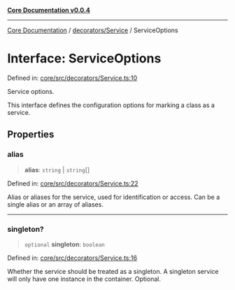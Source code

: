 [**Core Documentation v0.0.4**](../../../README.md)

***

[Core Documentation](../../../modules.md) / [decorators/Service](../README.md) / ServiceOptions

# Interface: ServiceOptions

Defined in: [core/src/decorators/Service.ts:10](https://github.com/stonemjs/core/blob/d2167ff53d508d3a75c05f0cf962180518d3e061/src/decorators/Service.ts#L10)

Service options.

This interface defines the configuration options for marking a class as a service.

## Properties

### alias

> **alias**: `string` \| `string`[]

Defined in: [core/src/decorators/Service.ts:22](https://github.com/stonemjs/core/blob/d2167ff53d508d3a75c05f0cf962180518d3e061/src/decorators/Service.ts#L22)

Alias or aliases for the service, used for identification or access.
Can be a single alias or an array of aliases.

***

### singleton?

> `optional` **singleton**: `boolean`

Defined in: [core/src/decorators/Service.ts:16](https://github.com/stonemjs/core/blob/d2167ff53d508d3a75c05f0cf962180518d3e061/src/decorators/Service.ts#L16)

Whether the service should be treated as a singleton.
A singleton service will only have one instance in the container.
Optional.
